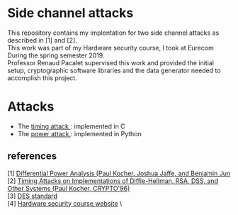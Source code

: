 

# Side channel attacks 
This repository contains my implentation for two side channel attacks as described in [1] and [2]. \
This work was part of my Hardware security course, I took at Eurecom During the spring semester 2019. \
Professor Renaud Pacalet supervised this work and provided the initial setup, cryptographic software libraries and the data generator needed to accomplish this project.

# Attacks 
* The [timing attack ]: implemented in C
* The [power attack ]:  implemented in Python




## references 
[1] [Differential Power Analysis (Paul Kocher, Joshua Jaffe, and Benjamin Jun] \
[2] [Timing Attacks on Implementations of Diffie-Hellman, RSA, DSS, and Other Systems (Paul Kocher, CRYPTO'96)] \
[3] [DES standard] \
[4] [Hardware security course website] \

[Differential Power Analysis (Paul Kocher, Joshua Jaffe, and Benjamin Jun]: https://42xtjqm0qj0382ac91ye9exr-wpengine.netdna-ssl.com/wp-content/uploads/2015/08/DPA.pdf 

[Timing Attacks on Implementations of Diffie-Hellman, RSA, DSS, and Other Systems (Paul Kocher, CRYPTO'96)]: http://www.cryptography.com/resources/whitepapers/TimingAttacks.pdf 
[DES standard]: /doc/des.pdf 
[Hardware security course website]: http://soc.eurecom.fr/HWSec/
[timing attack ]: /timingAttack/README.md
[power attack ]: /powerAttack/README.md
